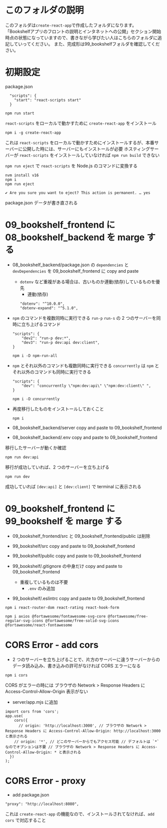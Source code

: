 # このフォルダの説明
このフォルダは`create-react-app`で作成したフォルダになります。  
「Bookshelfアプリのフロントの説明とインタネットへの公開」セクション開始時点の状態になっていますので、書きながら学びたい人はこちらのフォルダに追記していってください。
また、完成形は99_bookshelfフォルダを確認してください。

# 初期設定
package.json
```
  "scripts": {
    "start": "react-scripts start"
  }
```
```
npm run start
```
`react-scripts` をローカルで動かすために `create-react-app` をインストール

```
npm i -g create-react-app
```

これは `react-scripts` をローカルで動かすためにインストールするが、本番サーバーに公開した時には、サーバーにもインストールが必要
ホスティングサーバーが `react-scripts` をインストールしていなければ `npm run build` できない


`npm run eject` で `react-scripts` を Node.js のコマンドに変換する
```
nvm install v16
npm i
npm run eject
```

```
✔ Are you sure you want to eject? This action is permanent. … yes
```

package.json データが書き直される

# 09_bookshelf_frontend に 08_bookshelf_backend を marge する

- 08_bookshelf_backend/package.json の `dependencies` と `devDependencies` を 09_bookshelf_frontend に copy and paste
  - `dotenv` など重複がある場合は、古いものか連動(依存)しているものを優先
    - 連動(依存)
    ```
    "dotenv": "^10.0.0",
    "dotenv-expand": "^5.1.0",
    ```



- `npm` のコマンドを複数同時に実行できる
  `run-p` `run-s` の 2 つのサーバーを同時に立ち上げるコマンド
  ```
  "scripts": {
      "dev2": "run-p dev:*",
      "dev3": "run-p dev:api dev:client",
  }
  ```
  ```
  npm i -D npm-run-all
  ```


- `npm` とそれ以外のコマンドも複数同時に実行できる
  `concurrently` は `npm` とそれ以外のコマンドも同時に実行できる
  ```
  "scripts": {
      "dev": "concurrently \"npm:dev:api\" \"npm:dev:client\" ",
  }
  ```
  ```
  npm i -D concurrently
  ```

- 再度移行したものをインストールしておくこと
  ```
  npm i
  ```

- 08_bookshelf_backend/server copy and paste to 09_bookshelf_frontend

- 08_bookshelf_backend/.env copy and paste to 09_bookshelf_frontend

移行したサーバーが動くか確認
```
npm run dev:api
```

移行が成功していれば、2 つのサーバーを立ち上げる
```
npm run dev
```
成功していれば `[dev:api]` と `[dev:client]` で terminal に表示される



# 09_bookshelf_frontend に 99_bookshelf を marge する
- 09_bookshelf_frontend/src と 09_bookshelf_frontend/public は削除

- 99_bookshelf/src copy and paste to 09_bookshelf_frontend

- 99_bookshelf/public copy and paste to 09_bookshelf_frontend

- 99_bookshelf/.gitignore の中身だけ copy and paste to 09_bookshelf_frontend
  - 重複しているものは不要 
    - `.env` のみ追加

- 99_bookshelf/.eslintrc copy and paste to 09_bookshelf_frontend

```
npm i react-router-dom react-rating react-hook-form
```
```
npm i axios @fortawesome/fontawesome-svg-core @fortawesome/free-regular-svg-icons @fortawesome/free-solid-svg-icons @fortawesome/react-fontawesome
```


# CORS Error - add cors
- 2 つのサーバーを立ち上げることで、片方のサーバーに違うサーバーからのデータ読み込み、書き込みの許可がなければ CORS エラーになる

```
npm i cors
```

CORS がエラーの時には ブラウザの Network > Response Headers に Access-Control-Allow-Origin 表示がない
- server/app.mjs に追加
```
import cors from 'cors';
app.use(
    cors({
      // origin: 'http://localhost:3000', // ブラウザの Network > Response Headers に Access-Control-Allow-Origin: http://localhost:3000 と表示される
    // origin: '*', // どこのサーバーからでもアクセス可能 // デフォルトは `*` なのでオプションは不要 // ブラウザの Network > Response Headers に Access-Control-Allow-Origin: * と表示される
  })
);
```

# CORS Error - proxy
- add package.json
```
"proxy": "http://localhost:8080",
```
これは `create-react-app` の機能なので、インストールされてなければ、`add cors` で対応すること